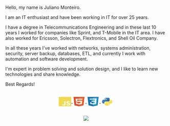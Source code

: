 Hello, my name is Juliano Monteiro.

I am an IT enthusiast and have been working in IT for over 25 years. 

I have a degree in Telecommunications Engineering and in these last 10 years I worked for companies like Sprint, and T-Mobile in the IT area. 
I have also worked for Ericsson, Solectron, Flextronics, and Shell Oil Company.

In all these years I've worked with networks, systems administration, security, server backup, databases, ETL, and currently I work with automation and software development.

I'm expert in problem solving and solution design, and I like to learn new technologies and share knowledge.

Best Regards!

<div align="center">
  <a href="https://github.com/julianomont">

<div style="display: inline_block"><br>
  <img align="center" alt="Icone-Js" height="30" width="40" src="https://raw.githubusercontent.com/devicons/devicon/master/icons/javascript/javascript-plain.svg">
  <img align="center" alt="Icone-HTML" height="30" width="40" src="https://raw.githubusercontent.com/devicons/devicon/master/icons/html5/html5-original.svg">
  <img align="center" alt="Icone-CSS" height="30" width="40" src="https://raw.githubusercontent.com/devicons/devicon/master/icons/css3/css3-original.svg">
  <img align="center" alt="Rafa-Python" height="30" width="40" src="https://raw.githubusercontent.com/devicons/devicon/master/icons/python/python-original.svg">
</div>

  ##
  
<div>
  <a href="https://www.linkedin.com/in/julianofmonteiro/" target="_blank"><img src="https://img.shields.io/badge/LinkedIn-0077B5?style=for-the-badge&logo=linkedin&logoColor=white" target="_blank"></a>
</div>
